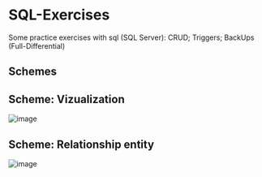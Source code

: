 # SQL-Exercises
Some practice exercises with sql (SQL Server): CRUD; Triggers; BackUps (Full-Differential)

## Schemes

## Scheme: Vizualization
![image](https://user-images.githubusercontent.com/52754373/204155611-1beab72c-8bdc-49c2-8866-d81114a18df4.png)



## Scheme: Relationship entity
![image](https://user-images.githubusercontent.com/52754373/204155591-2dbe04aa-c4fa-4190-ab0d-746b984e781d.png)
